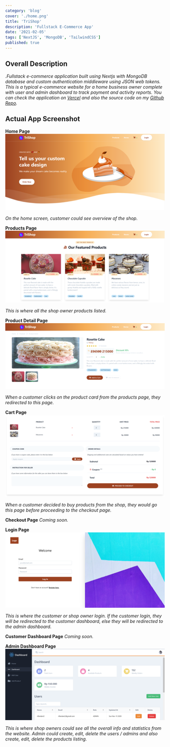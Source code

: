 ```yaml
---
category: 'blog'
cover: './home.png'
title: 'TriShop'
description: 'Fullstack E-Commerce App'
date: '2021-02-05'
tags: ['NextJS', 'MongoDB', 'TailwindCSS']
published: true
---
```


## Overall Description

_.Fullstack e-commerce application built using Nextjs with MongoDB database and custom authentication middleware using JSON web tokens. This is a typical e-commerce website for a home business owner complete with user and admin dashboard to track payment and activity reports. You can check the application on [Vercel](https://trishop.vercel.app) and also the source code on my [Github Repo](https://github.com/rifandani/trishop)._

## Actual App Screenshot

**Home Page**
![Home Page by Rifandani](./home.png)

_On the home screen, customer could see overview of the shop._

**Products Page**
![Products Page by Rifandani](./products.png)

_This is where all the shop owner products listed._

**Product Detail Page**
![Product Detail Page by Rifandani](./product.png)

_When a customer clicks on the product card from the products page, they redirected to this page._

**Cart Page**
![Cart Page by Rifandani](./cart.png)

_When a customer decided to buy products from the shop, they would go this page before proceeding to the checkout page._

**Checkout Page**
_Coming soon._

**Login Page**
![Login Page by Rifandani](./login.png)

_This is where the customer or shop owner login. If the customer login, they will be redirected to the customer dashboard, else they will be redirected to the admin dashboard._

**Customer Dashboard Page**
_Coming soon._

**Admin Dashboard Page**
![Admin Dashboard Page by Rifandani](./admin.png)

_This is where shop owners could see all the overall info and statistics from the website. Admin could create, edit, delete the users / admins and also create, edit, delete the products listing._
